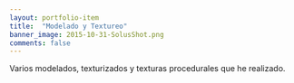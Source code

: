 ```yaml
---
layout: portfolio-item
title:  "Modelado y Textureo"
banner_image: 2015-10-31-SolusShot.png
comments: false
---
```


Varios modelados, texturizados y texturas procedurales que he realizado.